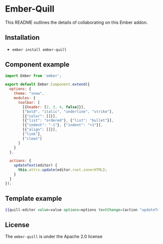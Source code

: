 # Ember-Quill

This README outlines the details of collaborating on this Ember addon.

## Installation

* `ember install ember-quill`

## Component example
```javascript
import Ember from 'ember';

export default Ember.Component.extend({
  options: {
    theme: "snow",
    modules: {
      toolbar: [
        [{header: [2, 3, 4, false]}],
        ["bold", "italic", "underline", "strike"],
        [{"color": []}],
        [{"list": "ordered"}, {"list": "bullet"}],
        [{"indent": "-1"}, {"indent": "+1"}],
        [{"align": []}],
        ["link"],
        ["clean"]
      ]
    }
  },

  actions: {
    updateText(editor) {
      this.attrs.update(editor.root.innerHTML);
    }
  }
});

```

## Template example
```hbs
{{quill-editor value=value options=options textChange=(action "updateText")}}
```

## License
The `ember-quill` is under the Apache 2.0 license
